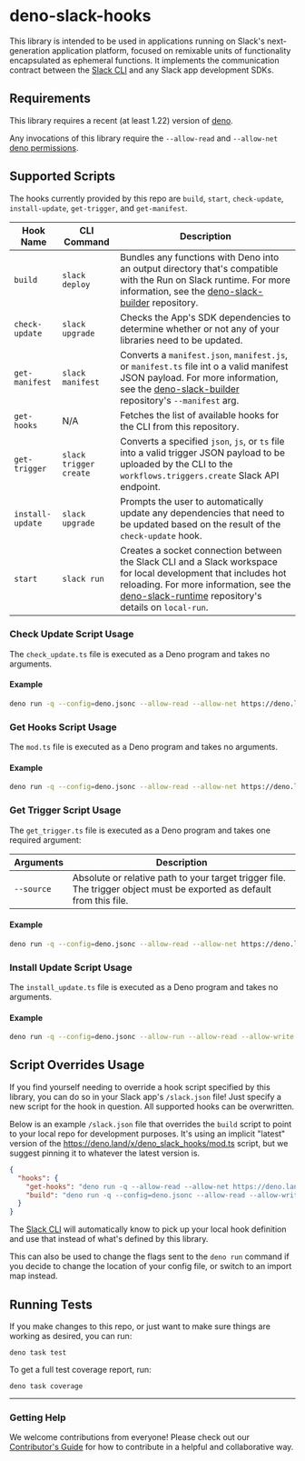 # deno-slack-hooks

This library is intended to be used in applications running on Slack's next-generation application platform, focused on remixable
units of functionality encapsulated as ephemeral functions. It implements the communication contract between the
[Slack CLI][cli] and any Slack app development SDKs.

## Requirements

This library requires a recent (at least 1.22) version of [deno](https://deno.land).

Any invocations of this library require the `--allow-read` and `--allow-net` [deno permissions](https://deno.land/manual/getting_started/permissions).

## Supported Scripts
The hooks currently provided by this repo are `build`, `start`, `check-update`, `install-update`, `get-trigger`, and `get-manifest`.

| Hook Name         | CLI Command            | Description                     |
| ----------------- | ---------------------- | ------------------------------- |
| `build`           | `slack deploy`         | Bundles any functions with Deno into an output directory that's compatible with the Run on Slack runtime. For more information, see the [deno-slack-builder](https://github.com/slackapi/deno-slack-builder) repository. |
| `check-update`    | `slack upgrade`        | Checks the App's SDK dependencies to determine whether or not any of your libraries need to be updated. |
| `get-manifest`    | `slack manifest`       | Converts a `manifest.json`, `manifest.js`, or `manifest.ts` file int o a valid manifest JSON payload. For more information, see the [deno-slack-builder](https://github.com/slackapi/deno-slack-builder) repository's `--manifest` arg. |
| `get-hooks`       | N/A                    | Fetches the list of available hooks for the CLI from this repository. |
| `get-trigger`     | `slack trigger create` | Converts a specified `json`, `js`, or `ts` file into a valid trigger JSON payload to be uploaded by the CLI to the `workflows.triggers.create` Slack API endpoint. |
| `install-update`  | `slack upgrade`        | Prompts the user to automatically update any dependencies that need to be updated based on the result of the `check-update` hook. |
| `start`           | `slack run`            | Creates a socket connection between the Slack CLI and a Slack workspace for local development that includes hot reloading. For more information, see the [deno-slack-runtime](https://github.com/slackapi/deno-slack-runtime) repository's details on `local-run`. |


### Check Update Script Usage
The `check_update.ts` file is executed as a Deno program and takes no arguments.

#### Example
```bash
deno run -q --config=deno.jsonc --allow-read --allow-net https://deno.land/x/deno_slack_hooks/check_update.ts
```
### Get Hooks Script Usage
The `mod.ts` file is executed as a Deno program and takes no arguments.

#### Example
```bash
deno run -q --config=deno.jsonc --allow-read --allow-net https://deno.land/x/deno_slack_hooks/mod.ts
```
### Get Trigger Script Usage

The `get_trigger.ts` file is executed as a Deno program and takes one required argument:

| Arguments  | Description                                           |
| ---------- | ----------------------------------------------------- |
| `--source` | Absolute or relative path to your target trigger file. The trigger object must be exported as default from this file. |


#### Example
```bash
deno run -q --config=deno.jsonc --allow-read --allow-net https://deno.land/x/deno_slack_hooks/get_trigger.ts --source="./trigger.ts"
```

### Install Update Script Usage
The `install_update.ts` file is executed as a Deno program and takes no arguments.

#### Example
```bash
deno run -q --config=deno.jsonc --allow-run --allow-read --allow-write --allow-net https://deno.land/x/deno_slack_hooks/install_update.ts
```
## Script Overrides Usage

If you find yourself needing to override a hook script specified by this library, you can do so in your Slack app's `/slack.json` file! Just specify a new script for the hook in question. All supported hooks can be overwritten.

Below is an example `/slack.json` file that overrides the `build` script to point to your local repo for development purposes. It's using an implicit "latest" version of the https://deno.land/x/deno_slack_hooks/mod.ts script, but we suggest pinning it to whatever the latest version is.

```json
{
  "hooks": {
    "get-hooks": "deno run -q --allow-read --allow-net https://deno.land/x/deno_slack_hooks/mod.ts",
    "build": "deno run -q --config=deno.jsonc --allow-read --allow-write --allow-net --allow-run file:///<path-to-your-local-repo>/mod.ts"
  }
}
```

The [Slack CLI][cli] will automatically know to pick up your local hook definition and use that instead of what's defined by this library.

This can also be used to change the flags sent to the `deno run` command if you decide to change the location of your config file, or switch to an import map instead.

## Running Tests

If you make changes to this repo, or just want to make sure things are working as desired, you can run:

    deno task test

To get a full test coverage report, run:

    deno task coverage

---

### Getting Help

We welcome contributions from everyone! Please check out our
[Contributor's Guide](.github/CONTRIBUTING.md) for how to contribute in a
helpful and collaborative way.

[cli]: https://github.com/slackapi/slack-cli
